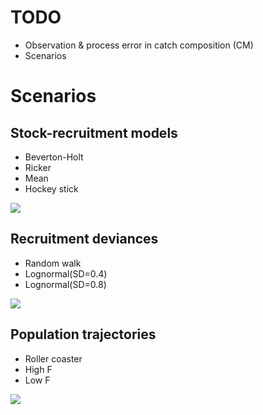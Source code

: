 
# TODO

- Observation & process error in catch composition (CM)
- Scenarios

# Scenarios

## Stock-recruitment models

- Beverton-Holt
- Ricker
- Mean
- Hockey stick

![](png/srm.png)

## Recruitment deviances

- Random walk 
- Lognormal(SD=0.4)
- Lognormal(SD=0.8)

![](png/devs.png)

## Population trajectories

- Roller coaster
- High F
- Low F

![](png/traj.png)
